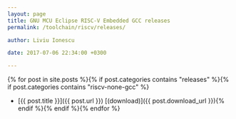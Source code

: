 ```yaml
---
layout: page
title: GNU MCU Eclipse RISC-V Embedded GCC releases
permalink: /toolchain/riscv/releases/

author: Liviu Ionescu

date: 2017-07-06 22:34:00 +0300

---
```


{% for post in site.posts %}{% if post.categories contains "releases" %}{% if post.categories contains "riscv-none-gcc" %}
* [{{ post.title }}]({{ post.url }}) [(download)]({{ post.download_url }}){% endif %}{% endif %}{% endfor %}
